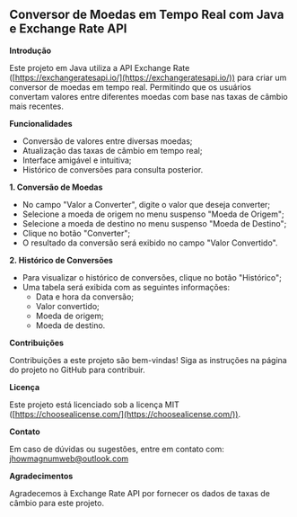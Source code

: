 ## Conversor de Moedas em Tempo Real com Java e Exchange Rate API

**Introdução**

Este projeto em Java utiliza a API Exchange Rate ([https://exchangeratesapi.io/](https://exchangeratesapi.io/)) para criar um conversor de moedas em tempo real. Permitindo que os usuários convertam valores entre diferentes moedas com base nas taxas de câmbio mais recentes.

**Funcionalidades**

* Conversão de valores entre diversas moedas;
* Atualização das taxas de câmbio em tempo real;
* Interface amigável e intuitiva;
* Histórico de conversões para consulta posterior.



**1. Conversão de Moedas**

* No campo "Valor a Converter", digite o valor que deseja converter;
* Selecione a moeda de origem no menu suspenso "Moeda de Origem";
* Selecione a moeda de destino no menu suspenso "Moeda de Destino";
* Clique no botão "Converter";
* O resultado da conversão será exibido no campo "Valor Convertido".

**2. Histórico de Conversões**

* Para visualizar o histórico de conversões, clique no botão "Histórico";
* Uma tabela será exibida com as seguintes informações:
    * Data e hora da conversão;
    * Valor convertido;
    * Moeda de origem;
    * Moeda de destino.

**Contribuições**

Contribuições a este projeto são bem-vindas! Siga as instruções na página do projeto no GitHub para contribuir.

**Licença**

Este projeto está licenciado sob a licença MIT ([https://choosealicense.com/](https://choosealicense.com/)).

**Contato**

Em caso de dúvidas ou sugestões, entre em contato com: <jhowmagnumweb@outlook.com>

**Agradecimentos**

Agradecemos à Exchange Rate API por fornecer os dados de taxas de câmbio para este projeto.

